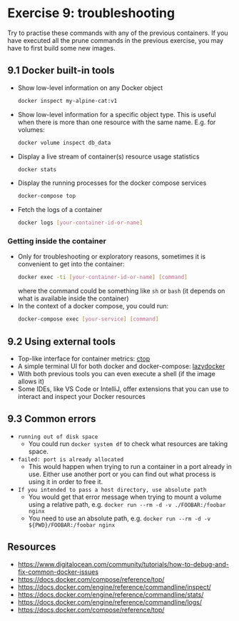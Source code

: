 # Exercise 9: troubleshooting

Try to practise these commands with any of the previous containers. If you have executed all the prune commands in the previous exercise, you may have to first build some new images.

## 9.1 Docker built-in tools

- Show low-level information on any Docker object
  ```bash
  docker inspect my-alpine-cat:v1
  ```
- Show low-level information for a specific object type. This is useful when there is more than one resource with the same name. E.g. for volumes:
  ```bash
  docker volume inspect db_data
  ```
- Display a live stream of container(s) resource usage statistics
  ```bash
  docker stats
  ```
- Display the running processes for the docker compose services
  ```bash
  docker-compose top
  ```
- Fetch the logs of a container
  ```bash
  docker logs [your-container-id-or-name]
  ```

### Getting inside the container

- Only for troubleshooting or exploratory reasons, sometimes it is convenient to get into the container:
  ```bash
  docker exec -ti [your-container-id-or-name] [command]
  ```
  where the command could be something like `sh` or `bash` (it depends on what is available inside the container)
- In the context of a docker compose, you could run:
  ```bash
  docker-compose exec [your-service] [command]
  ```

## 9.2 Using external tools

- Top-like interface for container metrics: [ctop](https://github.com/bcicen/ctop)
- A simple terminal UI for both docker and docker-compose: [lazydocker](https://github.com/jesseduffield/lazydocker)
- With both previous tools you can even execute a shell (if the image allows it)
- Some IDEs, like VS Code or IntelliJ, offer extensions that you can use to interact and inspect your Docker resources

## 9.3 Common errors

- `running out of disk space`
  - You could run `docker system df` to check what resources are taking space.
- `failed: port is already allocated`
  - This would happen when trying to run a container in a port already in use. Either use another port or you can find out what process is using it in order to free it.
- `If you intended to pass a host directory, use absolute path`
  - You would get that error message when trying to mount a volume using a relative path, e.g. `docker run --rm -d -v ./FOOBAR:/foobar nginx`
  - You need to use an absolute path, e.g. `docker run --rm -d -v ${PWD}/FOOBAR:/foobar nginx`

## Resources

- https://www.digitalocean.com/community/tutorials/how-to-debug-and-fix-common-docker-issues
- https://docs.docker.com/compose/reference/top/
- https://docs.docker.com/engine/reference/commandline/inspect/
- https://docs.docker.com/engine/reference/commandline/stats/
- https://docs.docker.com/engine/reference/commandline/logs/
- https://docs.docker.com/compose/reference/top/
